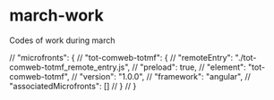 # march-work
Codes of work during march


 // "microfronts": {
  //   "tot-comweb-totmf": {
  //     "remoteEntry": "./tot-comweb-totmf_remote_entry.js",
  //     "preload": true,
  //     "element": "tot-comweb-totmf",
  //     "version": "1.0.0",
  //     "framework": "angular",
  //     "associatedMicrofronts": []
  //   }
  // }

